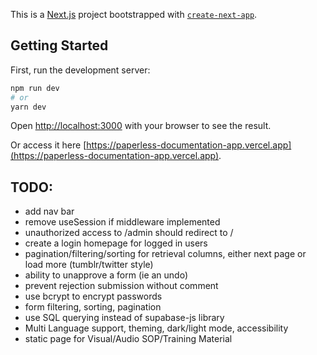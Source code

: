 This is a [Next.js](https://nextjs.org/) project bootstrapped with [`create-next-app`](https://github.com/vercel/next.js/tree/canary/packages/create-next-app).

## Getting Started

First, run the development server:

```bash
npm run dev
# or
yarn dev
```

Open [http://localhost:3000](http://localhost:3000) with your browser to see the result.

Or access it here [https://paperless-documentation-app.vercel.app](https://paperless-documentation-app.vercel.app).

## TODO:

- add nav bar
- remove useSession if middleware implemented
- unauthorized access to /admin should redirect to /
- create a login homepage for logged in users
- pagination/filtering/sorting for retrieval columns, either next page or load more (tumblr/twitter style)
- ability to unapprove a form (ie an undo)
- prevent rejection submission without comment
- use bcrypt to encrypt passwords
- form filtering, sorting, pagination
- use SQL querying instead of supabase-js library
- Multi Language support, theming, dark/light mode, accessibility
- static page for Visual/Audio SOP/Training Material
